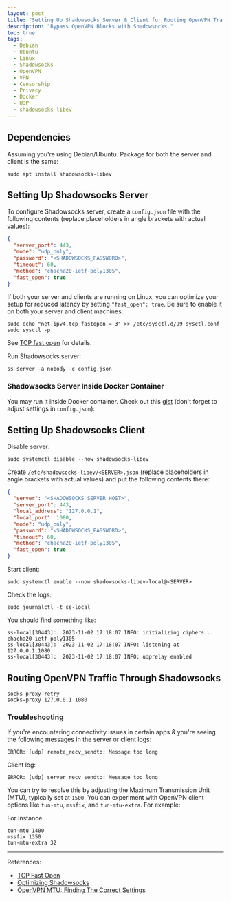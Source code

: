 ```yaml
---
layout: post
title: "Setting Up Shadowsocks Server & Client for Routing OpenVPN Traffic"
description: "Bypass OpenVPN Blocks with Shadowsocks."
toc: true
tags:
  - Debian
  - Ubuntu
  - Linux
  - Shadowsocks
  - OpenVPN
  - VPN
  - Censorship
  - Privacy
  - Docker
  - UDP
  - shadowsocks-libev
---
```


## Dependencies

Assuming you're using Debian/Ubuntu. Package for both the server and client is the same:

```shell
sudo apt install shadowsocks-libev
```

## Setting Up Shadowsocks Server

To configure Shadowsocks server, create a `config.json` file with the following contents (replace placeholders in angle brackets with actual values):

```json
{
  "server_port": 443,
  "mode": "udp_only",
  "password": "<SHADOWSOCKS_PASSWORD>",
  "timeout": 60,
  "method": "chacha20-ietf-poly1305",
  "fast_open": true
}
```

If both your server and clients are running on Linux, you can optimize your setup for reduced latency by setting `"fast_open": true`. Be sure to enable it on both your server and client machines:

```shell
sudo echo "net.ipv4.tcp_fastopen = 3" >> /etc/sysctl.d/99-sysctl.conf
sudo sysctl -p
```

See [TCP fast open](https://github.com/shadowsocks/shadowsocks/wiki/TCP-Fast-Open) for details.

Run Shadowsocks server:

```shell
ss-server -a nobody -c config.json
```

### Shadowsocks Server Inside Docker Container

You may run it inside Docker container. Check out this [gist](https://gist.github.com/linuxgeek11/d481820174d6a99903a7001f100c653b) (don't forget to adjust settings in `config.json`):

<script src="https://gist.github.com/linuxgeek11/d481820174d6a99903a7001f100c653b.js"></script>

## Setting Up Shadowsocks Client

Disable server:

```shell
sudo systemctl disable --now shadowsocks-libev
```

Create `/etc/shadowsocks-libev/<SERVER>.json` (replace placeholders in angle brackets with actual values) and put the following contents there:

```json
{
  "server": "<SHADOWSOCKS_SERVER_HOST>",
  "server_port": 443,
  "local_address": "127.0.0.1",
  "local_port": 1080,
  "mode": "udp_only",
  "password": "<SHADOWSOCKS_PASSWORD>",
  "timeout": 60,
  "method": "chacha20-ietf-poly1305",
  "fast_open": true
}
```

Start client:

```shell
sudo systemctl enable --now shadowsocks-libev-local@<SERVER>
```

Check the logs:

```shell
sudo journalctl -t ss-local
```

You should find something like:

```text
ss-local[30443]:  2023-11-02 17:18:07 INFO: initializing ciphers... chacha20-ietf-poly1305
ss-local[30443]:  2023-11-02 17:18:07 INFO: listening at 127.0.0.1:1080
ss-local[30443]:  2023-11-02 17:18:07 INFO: udprelay enabled
```

## Routing OpenVPN Traffic Through Shadowsocks

```text
socks-proxy-retry
socks-proxy 127.0.0.1 1080
```

### Troubleshooting

If you're encountering connectivity issues in certain apps & you're seeing the following messages in the server or client logs:

```text
ERROR: [udp] remote_recv_sendto: Message too long
```

Client log:

```text
ERROR: [udp] server_recv_sendto: Message too long
```

You can try to resolve this by adjusting the Maximum Transmission Unit (MTU), typically set at `1500`. You can experiment with OpenVPN client options like `tun-mtu`, `mssfix`, and `tun-mtu-extra`. For example:

For instance:

```text
tun-mtu 1400
mssfix 1350
tun-mtu-extra 32
```

---

References:

* [TCP Fast Open](https://github.com/shadowsocks/shadowsocks/wiki/TCP-Fast-Open)
* [Optimizing Shadowsocks](https://github.com/shadowsocks/shadowsocks/wiki/Optimizing-Shadowsocks)
* [OpenVPN MTU: Finding The Correct Settings](https://www.thegeekpub.com/271035/openvpn-mtu-finding-the-correct-settings/)
